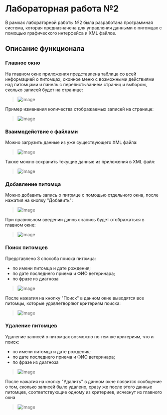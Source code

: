 # Лабораторная работа №2

В рамках лабораторной работы №2 была разработана программная система, которая предназначена для управления данными о питомцах с помощью графического интерфейса и XML файлов.

## Описание функционала

### Главное окно

На главном окне приложения представлена таблица со всей информацией о питомцах, оконное меню с возможными действиями над питомцами и панель с перелистыванием страниц и выбором, сколько записей будет на странице:
> ![image](https://github.com/viktoriaDEVV/PPOIS/2sem/lab2/images/main_window.png)

Пример изменения количества отображаемых записей на странице:

> ![image](https://github.com/viktoriaDEVV/PPOIS/2sem/lab2/images/changing_amount.png)


### Взаимодействие с файлами

Можно загрузить данные из уже существующего XML файла:

> ![image](https://github.com/viktoriaDEVV/PPOIS/2sem/lab2/images/uploading.png)


Также можно сохранить текущие данные из приложения в XML файл:

> ![image](https://github.com/viktoriaDEVV/PPOIS/2sem/lab2/images/saving.png)


### Добавление питомца

Можно добавить запись о питомце с помощью отдельного окна, после нажатия на кнопку "Добавить":

> ![image](https://github.com/viktoriaDEVV/PPOIS/2sem/lab2/images/adding.png)

При правильном введении данных запись будет отображаться в главном окне:

> ![image](https://github.com/viktoriaDEVV/PPOIS/2sem/lab2/images/sucess_add.png)

### Поиск питомцев

Представлено 3 способа поиска питомца: 
- по имени питомца и дате рождения;
- по дате последнего приема и ФИО ветеринара;
- по фразе из диагноза

> ![image](https://github.com/viktoriaDEVV/PPOIS/2sem/lab2/images/finding.png)

После нажатия на кнопку "Поиск" в данном окне выводятся все питомцы, которые удовлетворяют критериям поиска:

> ![image](https://github.com/viktoriaDEVV/PPOIS/2sem/lab2/images/find_result.png)

### Удаление питомцев

Удаление записей о питомцах возможно по тем же критериям, что и поиск:
- по имени питомца и дате рождения;
- по дате последнего приема и ФИО ветеринара;
- по фразе из диагноза

> ![image](https://github.com/viktoriaDEVV/PPOIS/2sem/lab2/images/deleting.png)

После нажатия на кнопку "Удалить" в данном окне появится сообщение о том, сколько записей было удалено, сразу же после этого данные питомцев, соответствующие одному из критериев, исчезнут из главного окна

> ![image](https://github.com/viktoriaDEVV/PPOIS/2sem/lab2/images/deleting_amount.png)
